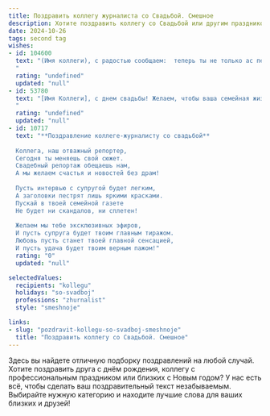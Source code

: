 ```yaml
---
title: Поздравить коллегу журналиста со Свадьбой. Смешное
description: Хотите поздравить коллегу со Свадьбой или другим праздником? Наш ИИ создаст незабываемое поздравление, а вы обязательно выделитесь среди других.  
date: 2024-10-26
tags: second tag
wishes:
- id: 104600
  text: "(Имя коллеги), с радостью сообщаем:  теперь ты не только ас пера, но и мастер семейного очага!  Желаем, чтобы ваш брак был таким же ярким и захватывающим, как лучшие репортажи, и чтобы  в нём всегда были только хорошие новости, а не сенсационные разоблачения!  Горько! (но в меру,  чтобы завтра на работу выйти бодрым и готовым к новым расследованиям!)
  "
  rating: "undefined"
  updated: "null"
- id: 53780
  text: "[Имя Коллеги], с днем свадьбы! Желаем, чтобы ваша семейная жизнь была полна ярких событий, интригующих подробностей и, конечно же, счастливых  финалов! Пусть ваш союз станет  лучшим материалом для ваших будущих шедевров!
  "
  rating: "undefined"
  updated: "null"
- id: 10717
  text: "**Поздравление коллеге-журналисту со свадьбой**
  
  Коллега, наш отважный репортер,
  Сегодня ты меняешь свой сюжет.
  Свадебный репортаж обещаешь нам,
  А мы желаем счастья и новостей без драм!
  
  Пусть интервью с супругой будет легким,
  А заголовки пестрят лишь яркими красками.
  Пускай в твоей семейной газете
  Не будет ни скандалов, ни сплетен!
  
  Желаем мы тебе эксклюзивных эфиров,
  И пусть супруга будет твоим главным тиражом.
  Любовь пусть станет твоей главной сенсацией,
  И пусть удача будет твоим верным пажом!"
  rating: "0"
  updated: "null"

selectedValues:
  recipients: "kollegu"
  holidays: "so-svadboj"
  professions: "zhurnalist"
  style: "smeshnoje"

links:
- slug: "pozdravit-kollegu-so-svadboj-smeshnoje"
  title: "Поздравить коллегу со Свадьбой. Смешное"
---
```


Здесь вы найдете отличную подборку поздравлений на любой случай. 
Хотите поздравить друга с днём рождения, коллегу с профессиональным праздником или близких с Новым годом? У нас есть всё, чтобы сделать ваш поздравительный текст незабываемым. Выбирайте нужную категорию и находите лучшие слова для ваших близких и друзей!
